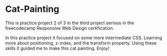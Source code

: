 # Cat-Painting
This is practice project 2 of 3 in the third project serious in the freecodecamp Responsive Web Design certification.

In this practice project it focused on some more intermediate CSS. Learning more about positioning, z-index, and the transform property.
Using these skills it guided me to make this cat painting. Enjoy!
